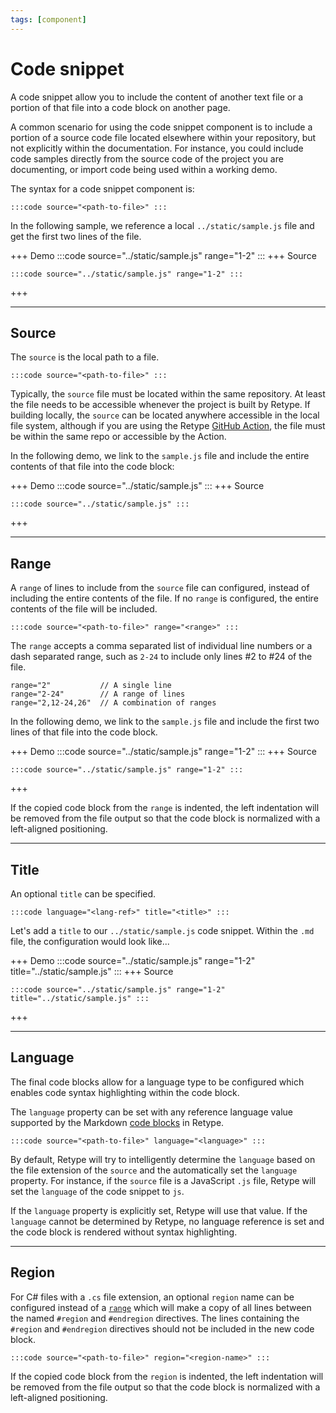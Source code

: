 ```yaml
---
tags: [component]
---
```

# Code snippet

A code snippet allow you to include the content of another text file or a portion of that file into a code block on another page.

A common scenario for using the code snippet component is to include a portion of a source code file located elsewhere within your repository, but not explicitly within the documentation. For instance, you could include code samples directly from the source code of the project you are documenting, or import code being used within a working demo.

The syntax for a code snippet component is:

```
:::code source="<path-to-file>" :::
```

In the following sample, we reference a local `../static/sample.js` file and get the first two lines of the file.

+++ Demo
:::code source="../static/sample.js" range="1-2" :::
+++ Source
```
:::code source="../static/sample.js" range="1-2" :::
```
+++

---

## Source

The `source` is the local path to a file.

```
:::code source="<path-to-file>" :::
```

Typically, the `source` file must be located within the same repository. At least the file needs to be accessible whenever the project is built by Retype. If building locally, the `source` can be located anywhere accessible in the local file system, although if you are using the Retype [GitHub Action](../guides/github-actions.md), the file must be within the same repo or accessible by the Action.

In the following demo, we link to the `sample.js` file and include the entire contents of that file into the code block:

+++ Demo
:::code source="../static/sample.js" :::
+++ Source
```
:::code source="../static/sample.js" :::
```
+++

---

## Range

A `range` of lines to include from the `source` file can configured, instead of including the entire contents of the file. If no `range` is configured, the entire contents of the file will be included.

```
:::code source="<path-to-file>" range="<range>" :::
```

The `range` accepts a comma separated list of individual line numbers or a dash separated range, such as `2-24` to include only lines #2 to #24 of the file.

```
range="2"           // A single line
range="2-24"        // A range of lines
range="2,12-24,26"  // A combination of ranges
```

In the following demo, we link to the `sample.js` file and include the first two lines of that file into the code block.

+++ Demo
:::code source="../static/sample.js" range="1-2" :::
+++ Source
```
:::code source="../static/sample.js" range="1-2" :::
```
+++

If the copied code block from the `range` is indented, the left indentation will be removed from the file output so that the code block is normalized with a left-aligned positioning.

---

## Title

An optional `title` can be specified.

```
:::code language="<lang-ref>" title="<title>" :::
```

Let's add a `title` to our `../static/sample.js` code snippet. Within the `.md` file, the configuration would look like...

+++ Demo
:::code source="../static/sample.js" range="1-2" title="../static/sample.js" :::
+++ Source
```
:::code source="../static/sample.js" range="1-2" title="../static/sample.js" :::
```
+++

---

## Language

The final code blocks allow for a language type to be configured which enables code syntax highlighting within the code block.

The `language` property can be set with any reference language value supported by the Markdown [code blocks](code-block.md) in Retype.

```
:::code source="<path-to-file>" language="<language>" :::
```

By default, Retype will try to intelligently determine the `language` based on the file extension of the `source` and the automatically set the `language` property. For instance, if the `source` file is a JavaScript `.js` file, Retype will set the `language` of the code snippet to `js`.

If the `language` property is explicitly set, Retype will use that value. If the `language` cannot be determined by Retype, no language reference is set and the code block is rendered without syntax highlighting.

---

## Region

For C# files with a `.cs` file extension, an optional `region` name can be configured instead of a [`range`](#range) which will make a copy of all lines between the named `#region` and `#endregion` directives. The lines containing the `#region` and `#endregion` directives should not be included in the new code block.

```
:::code source="<path-to-file>" region="<region-name>" :::
```

If the copied code block from the `region` is indented, the left indentation will be removed from the file output so that the code block is normalized with a left-aligned positioning.